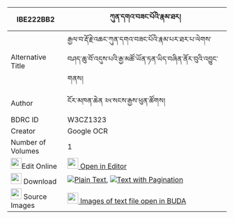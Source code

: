 |IBE222BB2|ཀུན་དགའ་བཟང་པོའི་རྣམ་ཐར། 
| --- | --- 
|Alternative Title |རྒྱལ་བ་རྡོ་རྗེ་འཆང་ཀུན་དགའ་བཟང་པོའི་རྣམ་པར་ཐར་པ་ལེགས་བཤད་ཆུ་བོ་འདུས་པའི་རྒྱ་མཚོ་ཡོན་ཏན་ཡིད་བཞིན་ནོར་བུའི་འབྱུང་གནས།
|Author| ངོར་མཁན་ཆེན ༢༥་སངས་རྒྱས་ཕུན་ཚོགས།
|BDRC ID | W3CZ1323
|Creator | Google OCR
|Number of Volumes| 1
|<img width="25" src="https://img.icons8.com/color/25/000000/edit-property.png">Edit Online| [<img width="25" src="https://avatars.githubusercontent.com/u/45091458?s=200&v=4"> Open in Editor](http://editor.openpecha.org/IBE222BB2)
|<img width="25" src="https://img.icons8.com/fluent/48/000000/download-2.png"/>  Download | [![](https://img.icons8.com/color/20/000000/txt.png)Plain Text](https://github.com/Openpecha/IBE222BB2/releases/download/v2/kunga_zangpo_i_namtar_plain_IBE222BB2.zip), [![](https://img.icons8.com/color/20/000000/txt.png)Text with Pagination](https://github.com/Openpecha/IBE222BB2/releases/download/v2/kunga_zangpo_i_namtar_pages_IBE222BB2.zip)
|<img width="25" src="https://img.icons8.com/plasticine/100/000000/pictures-folder.png"/>  Source Images | [<img width="25" src="https://library.bdrc.io/icons/BUDA-small.svg"> Images of text file open in BUDA](https://library.bdrc.io/show/bdr:W3CZ1323)